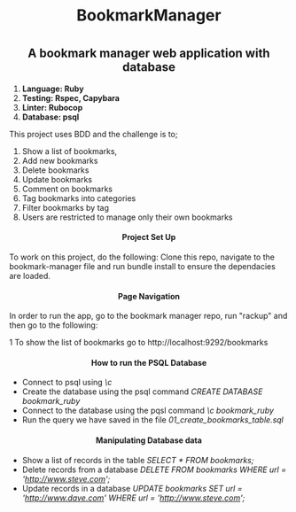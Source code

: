 <h1 align="center">BookmarkManager<h1>
<h2 align="center">A bookmark manager web application with database</h2>

1. **Language: Ruby**
2. **Testing: Rspec, Capybara**
3. **Linter: Rubocop**
4. **Database: psql**

This project uses BDD and the challenge is to;

1. Show a list of bookmarks, 
2. Add new bookmarks
3. Delete bookmarks
4. Update bookmarks
5. Comment on bookmarks
6. Tag bookmarks into categories
7. Filter bookmarks by tag
8. Users are restricted to manage only their own bookmarks

<h4 align="center">Project Set Up</h4>

To work on this project, do the following: Clone this repo, navigate to the bookmark-manager file and run bundle install to ensure the dependacies are loaded. 

<h4 align="center">Page Navigation</h4>

In order to run the app, go to the bookmark manager repo, run "rackup" and then go to the following:

1 To show the list of bookmarks go to http://localhost:9292/bookmarks

<h4 align="center">How to run the PSQL Database</h4>

* Connect to psql using *\c*
* Create the database using the psql command *CREATE DATABASE bookmark_ruby*
* Connect to the database using the pqsl command *\c bookmark_ruby*
* Run the query we have saved in the file *01_create_bookmarks_table.sql*

<h4 align="center">Manipulating Database data</h4>

* Show a list of records in the table *SELECT * FROM bookmarks;*
* Delete records from a database *DELETE FROM bookmarks WHERE url = 'http://www.steve.com';*
* Update records in a database *UPDATE bookmarks SET url = 'http://www.dave.com' WHERE url = 'http://www.steve.com';*
